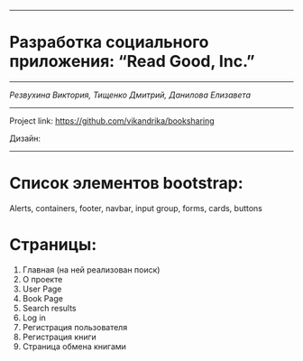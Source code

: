 ***
# Разработка социального приложения: “Read Good, Inc.”
***

_Резвухина Виктория,
Тищенко Дмитрий,
Данилова Елизавета_
***
Project link: https://github.com/vikandrika/booksharing

Дизайн: 
***
# Список элементов bootstrap:
Alerts, containers, footer, navbar, input group, forms, cards, buttons

# Страницы:
1)	Главная (на ней реализован поиск)
2)	О проекте 
3)	User Page 
4)	Book Page
5)	Search results
6)	Log in
7)	Регистрация пользователя
8)	Регистрация книги
9)	Страница обмена книгами
